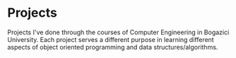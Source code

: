 # Projects
Projects I've done through the courses of Computer Engineering in Bogazici University.
Each project serves a different purpose in learning different aspects of object oriented programming and data structures/algorithms.
